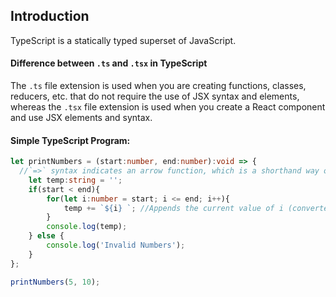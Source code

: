 ## Introduction
TypeScript is a statically typed superset of JavaScript.
#### Difference between `.ts` and `.tsx` in TypeScript
The `.ts` file extension is used when you are creating functions, classes, reducers, etc. that do not require the use of JSX syntax and elements, whereas the `.tsx` file extension is used when you create a React component and use JSX elements and syntax.

#### Simple TypeScript Program:
```typescript
let printNumbers = (start:number, end:number):void => { 
  //`=>` syntax indicates an arrow function, which is a shorthand way of defining a function
    let temp:string = '';
    if(start < end){
        for(let i:number = start; i <= end; i++){
            temp += `${i} `; //Appends the current value of i (converted to a string) followed by a space to the temp string
        }
        console.log(temp);
    } else {
        console.log('Invalid Numbers');
    }
};

printNumbers(5, 10);
```

